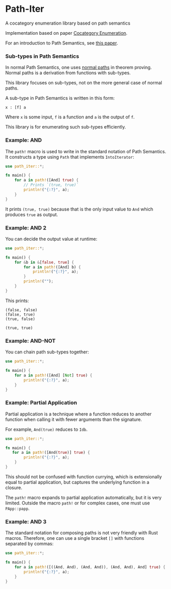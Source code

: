 # Path-Iter
A cocategory enumeration library based on path semantics

Implementation based on paper [Cocategory Enumeration](https://github.com/advancedresearch/path_semantics/blob/master/papers-wip/cocategory-enumeration.pdf).

For an introduction to Path Semantics,
see [this paper](https://github.com/advancedresearch/path_semantics/blob/master/papers-wip/introduction-to-path-semantics-for-computer-scientists.pdf).

### Sub-types in Path Semantics

In normal Path Semantics, one uses
[normal paths](https://github.com/advancedresearch/path_semantics/blob/master/papers-wip/normal-paths.pdf)
in theorem proving.
Normal paths is a derivation from functions with sub-types.

This library focuses on sub-types, not on the more general case of normal paths.

A sub-type in Path Semantics is written in this form:

```text
x : [f] a
```

Where `x` is some input, `f` is a function and `a` is the output of `f`.

This library is for enumerating such sub-types efficiently.

### Example: AND

The `path!` macro is used to write in the standard notation of Path Semantics.
It constructs a type using `Path` that implements `IntoIterator`:

```rust
use path_iter::*;

fn main() {
    for a in path!([And] true) {
        // Prints `(true, true)`
        println!("{:?}", a);
    }
}
```

It prints `(true, true)` because that is the only input value to `And`
which produces `true` as output.

### Example: AND 2

You can decide the output value at runtime:

```rust
use path_iter::*;

fn main() {
    for &b in &[false, true] {
        for a in path!([And] b) {
            println!("{:?}", a);
        }
        println!("");
    }
}
```

This prints:

```text
(false, false)
(false, true)
(true, false)

(true, true)
```

### Example: AND-NOT

You can chain path sub-types together:

```rust
use path_iter::*;

fn main() {
    for a in path!([And] [Not] true) {
        println!("{:?}", a);
    }
}
```

### Example: Partial Application

Partial application is a technique where
a function reduces to another function
when calling it with fewer arguments than the signature.

For example, `And(true)` reduces to `Idb`.

```rust
use path_iter::*;

fn main() {
   for a in path!([And(true)] true) {
        println!("{:?}", a);
    }
}
```

This should not be confused with function currying,
which is extensionally equal to partial application,
but captures the underlying function in a closure.

The `path!` macro expands to partial application automatically, but it is very limited.
Outside the macro `path!` or for complex cases, one must use `PApp::papp`.

### Example: AND 3

The standard notation for composing paths is not very friendly with Rust macros.
Therefore, one can use a single bracket `[]` with functions separated by commas:

```rust
use path_iter::*;

fn main() {
    for a in path!([((And, And), (And, And)), (And, And), And] true) {
        println!("{:?}", a);
    }
}
```
